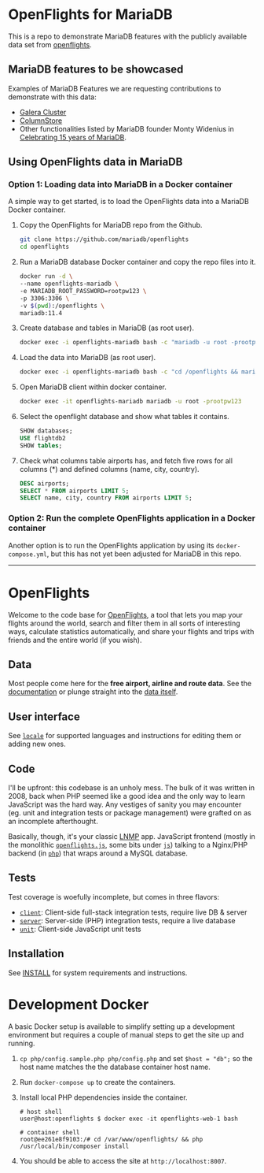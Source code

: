 # OpenFlights for MariaDB
This is a repo to demonstrate MariaDB features with the publicly available data set from [openflights](https://github.com/jpatokal/openflights).

## MariaDB features to be showcased
Examples of MariaDB Features we are requesting contributions to demonstrate with this data: 

* [Galera Cluster](https://mariadb.com/docs/galera-cluster)
* [ColumnStore](https://mariadb.com/docs/columnstore)
* Other functionalities listed by MariaDB founder Monty Widenius in [Celebrating 15 years of MariaDB](https://monty-says.blogspot.com/2024/10/celebrating-15-years-of-mariadb.html).

## Using OpenFlights data in MariaDB

### Option 1: Loading data into MariaDB in a Docker container

A simple way to get started, is to load the OpenFlights data into a MariaDB Docker container. 

1. Copy the OpenFlights for MariaDB repo from the Github.

	```sh
	git clone https://github.com/mariadb/openflights
	cd openflights
	```

2. Run a MariaDB database Docker container and copy the repo files into it.

	```sh
	docker run -d \
  	--name openflights-mariadb \
  	-e MARIADB_ROOT_PASSWORD=rootpw123 \
  	-p 3306:3306 \
  	-v $(pwd):/openflights \
  	mariadb:11.4
	```

3. Create database and tables in MariaDB (as root user).

	```sh
	docker exec -i openflights-mariadb bash -c "mariadb -u root -prootpw123 < /openflights/sql/create.sql"
	```

4. Load the data into MariaDB (as root user).
 
	```sh
	docker exec -i openflights-mariadb bash -c "cd /openflights && mariadb -u root -prootpw123 flightdb2 < sql/load-data.sql"
	```

5. Open MariaDB client within docker container.

	```sh
	docker exec -it openflights-mariadb mariadb -u root -prootpw123
	```

6. Select the openflight database and show what tables it contains.

	```sql
	SHOW databases;
	USE flightdb2
	SHOW tables;
	```

7. Check what columns table airports has, and fetch five rows for all columns (*) and defined columns (name, city, country).

	```sql
	DESC airports;
	SELECT * FROM airports LIMIT 5;
	SELECT name, city, country FROM airports LIMIT 5;
	```

### Option 2: Run the complete OpenFlights application in a Docker container

Another option is to run the OpenFlights application by using its ```docker-compose.yml```, but this has not yet been adjusted for MariaDB in this repo.

---

# OpenFlights

Welcome to the code base for [OpenFlights](https://openflights.org), a tool that lets you map your flights around the world, search and filter them in all sorts of interesting ways, calculate statistics automatically, and share your flights and trips with friends and the entire world (if you wish).

## Data

Most people come here for the **free airport, airline and route data**. See the [documentation](https://openflights.org/data.php) or plunge straight into the [data itself](data/).

## User interface

See [`locale`](locale/) for supported languages and instructions for editing them or adding new ones.

## Code

I'll be upfront: this codebase is an unholy mess. The bulk of it was written in 2008, back when PHP seemed like a good idea and the only way to learn JavaScript was the hard way. Any vestiges of sanity you may encounter (eg. unit and integration tests or package management) were grafted on as an incomplete afterthought.

Basically, though, it's your classic [LNMP](https://en.wikipedia.org/wiki/LAMP_%28software_bundle%29) app. JavaScript frontend (mostly in the monolithic [`openflights.js`](openflights.js), some bits under [`js`](js/)) talking to a Nginx/PHP backend (in [`php`](php/)) that wraps around a MySQL database.

## Tests

Test coverage is woefully incomplete, but comes in three flavors:

- [`client`](test/client/): Client-side full-stack integration tests, require live DB & server
- [`server`](test/server/): Server-side (PHP) integration tests, require a live database
- [`unit`](test/unit/): Client-side JavaScript unit tests

## Installation

See [INSTALL](INSTALL) for system requirements and instructions.

# Development Docker

A basic Docker setup is available to simplify setting up a development environment but requires a
couple of manual steps to get the site up and running.

1. `cp php/config.sample.php php/config.php` and set `$host = "db";` so the host name matches the
   the database container host name.
2. Run `docker-compose up` to create the containers.
3. Install local PHP dependencies inside the container.

   ```
   # host shell
   user@host:openflights $ docker exec -it openflights-web-1 bash

   # container shell
   root@ee261e8f9103:/# cd /var/www/openflights/ && php /usr/local/bin/composer install
   ```

4. You should be able to access the site at `http://localhost:8007`.
